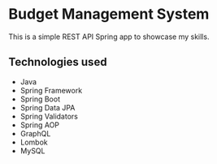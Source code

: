 # Budget Management System
This is a simple REST API Spring app to showcase my skills. 

## Technologies used 
* Java
* Spring Framework
* Spring Boot
* Spring Data JPA
* Spring Validators
* Spring AOP
* GraphQL 
* Lombok
* MySQL

